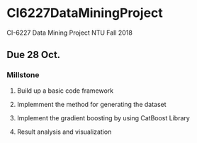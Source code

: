 # CI6227DataMiningProject
CI-6227 Data Mining Project NTU Fall 2018

## Due 28 Oct.
### Millstone

1. Build up a basic code framework

2. Implemment the method for generating the dataset

3. Implement the gradient boosting by using CatBoost Library

4. Result analysis and visualization
